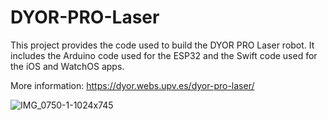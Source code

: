 # DYOR-PRO-Laser

This project provides the code used to build the DYOR PRO Laser robot. It includes the Arduino code used for the ESP32 and the Swift code used for the iOS and WatchOS apps.


More information: https://dyor.webs.upv.es/dyor-pro-laser/


![IMG_0750-1-1024x745](https://github.com/Miquelsn/DYOR-PRO-Laser/assets/116834708/61329bd5-f552-4f5c-bfe5-7cdc666b5c1c)



